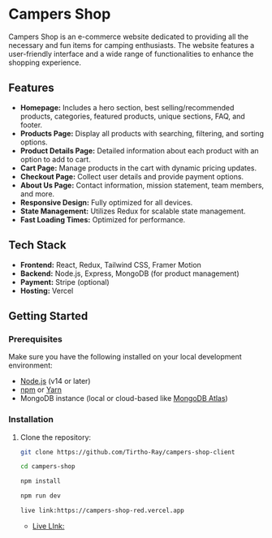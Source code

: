 # Campers Shop

Campers Shop is an e-commerce website dedicated to providing all the necessary and fun items for camping enthusiasts. The website features a user-friendly interface and a wide range of functionalities to enhance the shopping experience.



## Features

- **Homepage:** Includes a hero section, best selling/recommended products, categories, featured products, unique sections, FAQ, and footer.
- **Products Page:** Display all products with searching, filtering, and sorting options.
- **Product Details Page:** Detailed information about each product with an option to add to cart.
- **Cart Page:** Manage products in the cart with dynamic pricing updates.
- **Checkout Page:** Collect user details and provide payment options.
- **About Us Page:** Contact information, mission statement, team members, and more.
- **Responsive Design:** Fully optimized for all devices.
- **State Management:** Utilizes Redux for scalable state management.
- **Fast Loading Times:** Optimized for performance.

## Tech Stack

- **Frontend:** React, Redux, Tailwind CSS, Framer Motion
- **Backend:** Node.js, Express, MongoDB (for product management)
- **Payment:** Stripe (optional)
- **Hosting:** Vercel

## Getting Started

### Prerequisites

Make sure you have the following installed on your local development environment:

- [Node.js](https://nodejs.org/) (v14 or later)
- [npm](https://www.npmjs.com/) or [Yarn](https://yarnpkg.com/)
- MongoDB instance (local or cloud-based like [MongoDB Atlas](https://www.mongodb.com/cloud/atlas))

### Installation

1. Clone the repository:

   ```bash
   git clone https://github.com/Tirtho-Ray/campers-shop-client

   cd campers-shop

   npm install

   npm run dev

   live link:https://campers-shop-red.vercel.app
   ```
   - [Live LInk:]((https://campers-shop-red.vercel.app)/)
   
